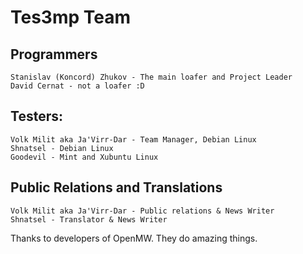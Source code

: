 Tes3mp Team
============

Programmers
-----------

    Stanislav (Koncord) Zhukov - The main loafer and Project Leader
    David Cernat - not a loafer :D

Testers:
--------

    Volk Milit aka Ja'Virr-Dar - Team Manager, Debian Linux
    Shnatsel - Debian Linux
    Goodevil - Mint and Xubuntu Linux


Public Relations and Translations
---------------------------------

    Volk Milit aka Ja'Virr-Dar - Public relations & News Writer
    Shnatsel - Translator & News Writer


Thanks to developers of OpenMW. They do amazing things.
